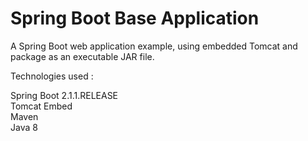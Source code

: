# Spring Boot Base Application

A Spring Boot web application example, using embedded Tomcat and package as an executable JAR file.

Technologies used :

Spring Boot 2.1.1.RELEASE<br />
Tomcat Embed <br />
Maven <br />
Java 8<br />
